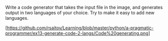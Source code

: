 Write a code generator that takes the input file in the image, and generates output in two languages of your choice. Try to make it easy to add new languages.

[https://github.com/rsaitov/Learning/blob/master/python/a-pragmatic-programmer/ex13-generate-code-2-langs/Code%20generating.png]
